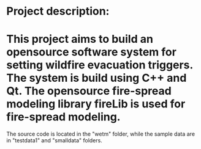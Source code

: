 # Project description:
# This project aims to build an opensource software system for setting wildfire evacuation triggers. The system is build using C++ and Qt. The opensource fire-spread modeling library fireLib is used for fire-spread modeling. 
The source code is located in the "wetm" folder, while the sample data are in "testdata1" and "smalldata" folders.  
